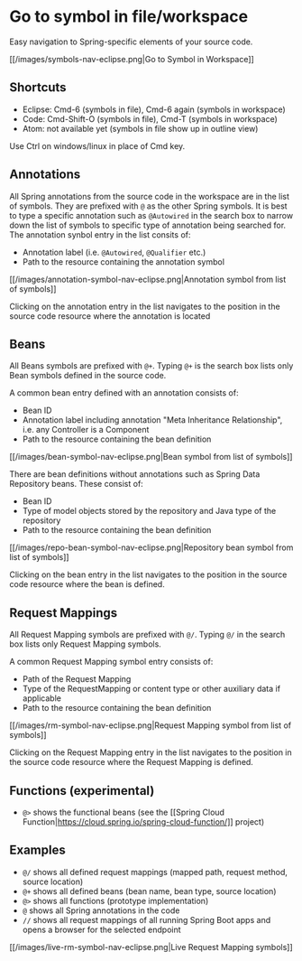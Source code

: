 # Go to symbol in file/workspace

Easy navigation to Spring-specific elements of your source code.

[[/images/symbols-nav-eclipse.png|Go to Symbol in Workspace]]

## Shortcuts
* Eclipse: Cmd-6 (symbols in file), Cmd-6 again (symbols in workspace)
* Code: Cmd-Shift-O (symbols in file), Cmd-T (symbols in workspace)
* Atom: not available yet (symbols in file show up in outline view)

Use Ctrl on windows/linux in place of Cmd key.

## Annotations
All Spring annotations from the source code in the workspace are in the list of symbols. They are prefixed with `@` as the other Spring symbols. It is best to type a specific annotation such as `@Autowired` in the search box to narrow down the list of symbols to specific type of annotation being searched for.
The annotation synbol entry in the list consits of:
- Annotation label (i.e. `@Autowired`, `@Qualifier` etc.)
- Path to the resource containing the annotation symbol

[[/images/annotation-symbol-nav-eclipse.png|Annotation symbol from list of symbols]]

Clicking on the annotation entry in the list navigates to the position in the source code resource where the annotation is located

## Beans
All Beans symbols are prefixed with `@+`. Typing `@+` is the search box lists only Bean symbols defined in the source code.

A common bean entry defined with an annotation consists of:
- Bean ID
- Annotation label including annotation "Meta Inheritance Relationship", i.e. any Controller is a Component
- Path to the resource containing the bean definition

[[/images/bean-symbol-nav-eclipse.png|Bean symbol from list of symbols]]

There are bean definitions without annotations such as Spring Data Repository beans. These consist of:
- Bean ID
- Type of model objects stored by the repository and Java type of the repository
- Path to the resource containing the bean definition

[[/images/repo-bean-symbol-nav-eclipse.png|Repository bean symbol from list of symbols]]

Clicking on the bean entry in the list navigates to the position in the source code resource where the bean is defined.

## Request Mappings
All Request Mapping symbols are prefixed with `@/`. Typing `@/` in the search box lists only Request Mapping symbols.

A common Request Mapping symbol entry consists of:
- Path of the Request Mapping
- Type of the RequestMapping or content type or other auxiliary data if applicable
- Path to the resource containing the bean definition

[[/images/rm-symbol-nav-eclipse.png|Request Mapping symbol from list of symbols]]

Clicking on the Request Mapping entry in the list navigates to the position in the source code resource where the Request Mapping is defined.

## Functions (experimental)

* `@>` shows the functional beans (see the [[Spring Cloud Function|https://cloud.spring.io/spring-cloud-function/]] project)

## Examples
* `@/` shows all defined request mappings (mapped path, request method, source location)
* `@+` shows all defined beans (bean name, bean type, source location)
* `@>` shows all functions (prototype implementation)
* `@` shows all Spring annotations in the code
* `//` shows all request mappings of all running Spring Boot apps and opens a browser for the selected endpoint

[[/images/live-rm-symbol-nav-eclipse.png|Live Request Mapping symbols]]

